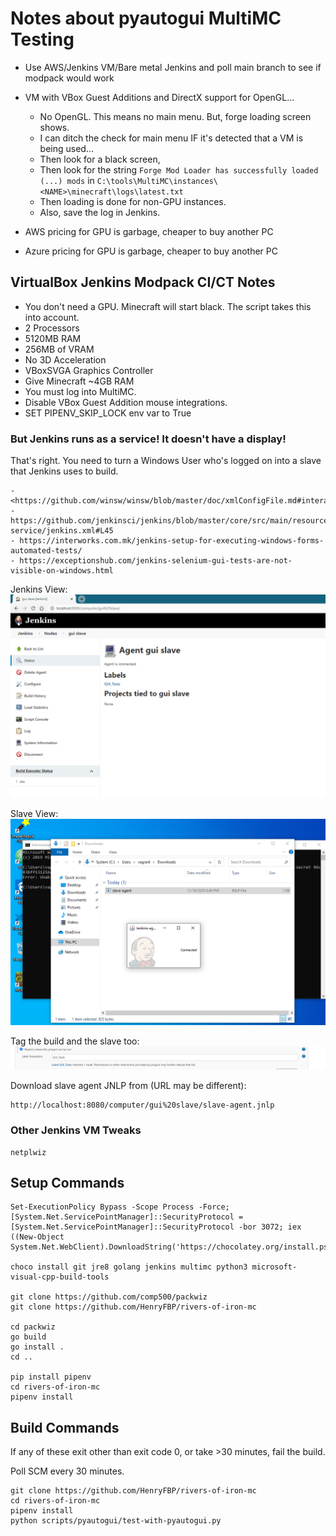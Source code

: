 # Notes about pyautogui MultiMC Testing

- Use AWS/Jenkins VM/Bare metal Jenkins and poll main branch to see if modpack would work
- VM with VBox Guest Additions and DirectX support for OpenGL...
    - No OpenGL. This means no main menu. But, forge loading screen shows.
    - I can ditch the check for main menu IF it's detected that a VM is being used...
    - Then look for a black screen,
    - Then look for the string `Forge Mod Loader has successfully loaded (...) mods` in `C:\tools\MultiMC\instances\<NAME>\minecraft\logs\latest.txt`
    - Then loading is done for non-GPU instances.
    - Also, save the log in Jenkins.

- AWS pricing for GPU is garbage, cheaper to buy another PC
- Azure pricing for GPU is garbage, cheaper to buy another PC

## VirtualBox Jenkins Modpack CI/CT Notes

- You don't need a GPU. Minecraft will start black. The script takes this into account.
- 2 Processors
- 5120MB RAM
- 256MB of VRAM
- No 3D Acceleration
- VBoxSVGA Graphics Controller
- Give Minecraft ~4GB RAM
- You must log into MultiMC.
- Disable VBox Guest Addition mouse integrations.
- SET PIPENV_SKIP_LOCK env var to True

### But Jenkins runs as a service! It doesn't have a display!

That's right. You need to turn a Windows User who's logged on into a slave that Jenkins uses to build.

<!-- - You must enable the service Jenkins to log on as a user (`services.msc`). This allows it to open GUI programs. -->
    - <https://github.com/winsw/winsw/blob/master/doc/xmlConfigFile.md#interactive>
    - https://github.com/jenkinsci/jenkins/blob/master/core/src/main/resources/windows-service/jenkins.xml#L45
    - https://interworks.com.mk/jenkins-setup-for-executing-windows-forms-automated-tests/
    - https://exceptionshub.com/jenkins-selenium-gui-tests-are-not-visible-on-windows.html

Jenkins View:
![](jenkins-view.PNG)

Slave View:
![](slave-view.PNG)

Tag the build and the slave too:
![](build-config-needed.PNG)

Download slave agent JNLP from (URL may be different):

    http://localhost:8080/computer/gui%20slave/slave-agent.jnlp

### Other Jenkins VM Tweaks

    netplwiz

## Setup Commands

    Set-ExecutionPolicy Bypass -Scope Process -Force; [System.Net.ServicePointManager]::SecurityProtocol = [System.Net.ServicePointManager]::SecurityProtocol -bor 3072; iex ((New-Object System.Net.WebClient).DownloadString('https://chocolatey.org/install.ps1'))

    choco install git jre8 golang jenkins multimc python3 microsoft-visual-cpp-build-tools

    git clone https://github.com/comp500/packwiz
    git clone https://github.com/HenryFBP/rivers-of-iron-mc

    cd packwiz
    go build
    go install .
    cd ..

    pip install pipenv
    cd rivers-of-iron-mc
    pipenv install

## Build Commands

If any of these exit other than exit code 0, or take >30 minutes, fail the build.

Poll SCM every 30 minutes.

    git clone https://github.com/HenryFBP/rivers-of-iron-mc
    cd rivers-of-iron-mc
    pipenv install
    python scripts/pyautogui/test-with-pyautogui.py
